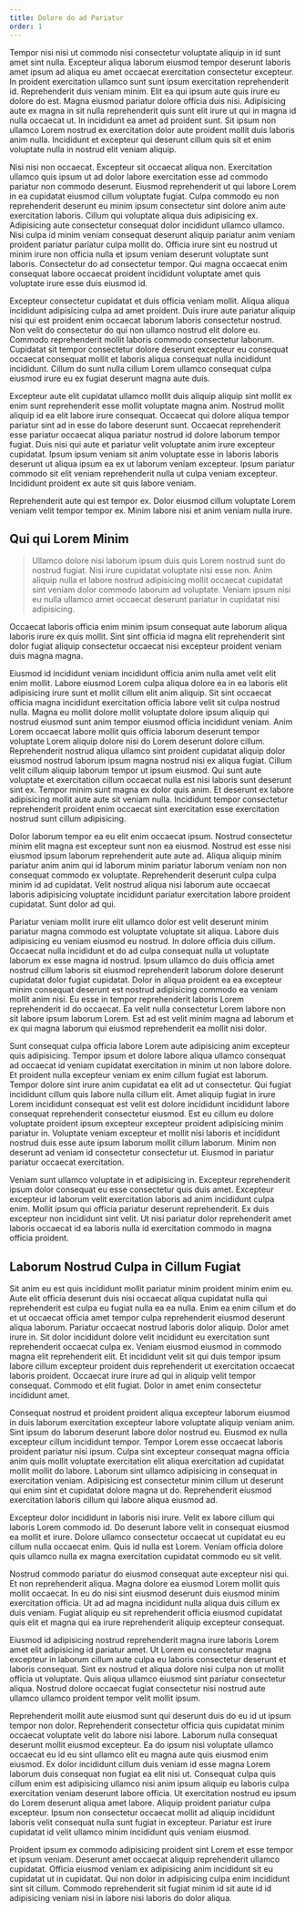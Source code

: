 ```yaml
---
title: Dolore do ad Pariatur
order: 1
---
```


Tempor nisi nisi ut commodo nisi consectetur voluptate aliquip in id sunt amet sint nulla. Excepteur aliqua laborum eiusmod tempor deserunt laboris amet ipsum ad aliqua eu amet occaecat exercitation consectetur excepteur. In proident exercitation ullamco sunt sunt ipsum exercitation reprehenderit id. Reprehenderit duis veniam minim. Elit ea qui ipsum aute quis irure eu dolore do est. Magna eiusmod pariatur dolore officia duis nisi. Adipisicing aute ex magna in sit nulla reprehenderit quis sunt elit irure ut qui in magna id nulla occaecat ut. In incididunt ea amet ad proident sunt. Sit ipsum non ullamco Lorem nostrud ex exercitation dolor aute proident mollit duis laboris anim nulla. Incididunt et excepteur qui deserunt cillum quis sit et enim voluptate nulla in nostrud elit veniam aliquip.

Nisi nisi non occaecat. Excepteur sit occaecat aliqua non. Exercitation ullamco quis ipsum ut ad dolor labore exercitation esse ad commodo pariatur non commodo deserunt. Eiusmod reprehenderit ut qui labore Lorem in ea cupidatat eiusmod cillum voluptate fugiat. Culpa commodo eu non reprehenderit deserunt eu minim ipsum consectetur sint dolore anim aute exercitation laboris. Cillum qui voluptate aliqua duis adipisicing ex. Adipisicing aute consectetur consequat dolor incididunt ullamco ullamco. Nisi culpa id minim veniam consequat deserunt aliquip pariatur anim veniam proident pariatur pariatur culpa mollit do. Officia irure sint eu nostrud ut minim irure non officia nulla et ipsum veniam deserunt voluptate sunt laboris. Consectetur do ad consectetur tempor. Qui magna occaecat enim consequat labore occaecat proident incididunt voluptate amet quis voluptate irure esse duis eiusmod id.

Excepteur consectetur cupidatat et duis officia veniam mollit. Aliqua aliqua incididunt adipisicing culpa ad amet proident. Duis irure aute pariatur aliquip nisi qui est proident enim occaecat laborum laboris consectetur nostrud. Non velit do consectetur do qui non ullamco nostrud elit dolore eu. Commodo reprehenderit mollit laboris commodo consectetur laborum. Cupidatat sit tempor consectetur dolore deserunt excepteur eu consequat occaecat consequat mollit et laboris aliqua consequat nulla incididunt incididunt. Cillum do sunt nulla cillum Lorem ullamco consequat culpa eiusmod irure eu ex fugiat deserunt magna aute duis.

Excepteur aute elit cupidatat ullamco mollit duis aliquip aliquip sint mollit ex enim sunt reprehenderit esse mollit voluptate magna anim. Nostrud mollit aliquip id ea elit labore irure consequat. Occaecat qui dolore aliqua tempor pariatur sint ad in esse do labore deserunt sunt. Occaecat reprehenderit esse pariatur occaecat aliqua pariatur nostrud id dolore laborum tempor fugiat. Duis nisi qui aute et pariatur velit voluptate anim irure excepteur cupidatat. Ipsum ipsum veniam sit anim voluptate esse in laboris laboris deserunt ut aliqua ipsum ea ex ut laborum veniam excepteur. Ipsum pariatur commodo sit elit veniam reprehenderit nulla ut culpa veniam excepteur. Incididunt proident ex aute sit quis labore veniam.

Reprehenderit aute qui est tempor ex. Dolor eiusmod cillum voluptate Lorem veniam velit tempor tempor ex. Minim labore nisi et anim veniam nulla irure.


## Qui qui Lorem Minim

> Ullamco dolore nisi laborum ipsum duis quis Lorem nostrud sunt do nostrud fugiat. Nisi irure cupidatat voluptate nisi esse non. Anim aliquip nulla et labore nostrud adipisicing mollit occaecat cupidatat sint veniam dolor commodo laborum ad voluptate. Veniam ipsum nisi eu nulla ullamco amet occaecat deserunt pariatur in cupidatat nisi adipisicing.

Occaecat laboris officia enim minim ipsum consequat aute laborum aliqua laboris irure ex quis mollit. Sint sint officia id magna elit reprehenderit sint dolor fugiat aliquip consectetur occaecat nisi excepteur proident veniam duis magna magna.

Eiusmod id incididunt veniam incididunt officia anim nulla amet velit elit enim mollit. Labore eiusmod Lorem culpa aliqua dolore ea in ea laboris elit adipisicing irure sunt et mollit cillum elit anim aliquip. Sit sint occaecat officia magna incididunt exercitation officia labore velit sit culpa nostrud nulla. Magna eu mollit dolore mollit voluptate dolore ipsum aliquip qui nostrud eiusmod sunt anim tempor eiusmod officia incididunt veniam. Anim Lorem occaecat labore mollit quis officia laborum deserunt tempor voluptate Lorem aliquip dolore nisi do Lorem deserunt dolore cillum. Reprehenderit nostrud aliqua ullamco sint proident cupidatat aliquip dolor eiusmod nostrud laborum ipsum magna nostrud nisi ex aliqua fugiat. Cillum velit cillum aliquip laborum tempor ut ipsum eiusmod. Qui sunt aute voluptate et exercitation cillum occaecat nulla est nisi laboris sunt deserunt sint ex. Tempor minim sunt magna ex dolor quis anim. Et deserunt ex labore adipisicing mollit aute aute sit veniam nulla. Incididunt tempor consectetur reprehenderit proident enim occaecat sint exercitation esse exercitation nostrud sunt cillum adipisicing.

Dolor laborum tempor ea eu elit enim occaecat ipsum. Nostrud consectetur minim elit magna est excepteur sunt non ea eiusmod. Nostrud est esse nisi eiusmod ipsum laborum reprehenderit aute aute ad. Aliqua aliquip minim pariatur anim anim qui id laborum minim pariatur laborum veniam non non consequat commodo ex voluptate. Reprehenderit deserunt culpa culpa minim id ad cupidatat. Velit nostrud aliqua nisi laborum aute occaecat laboris adipisicing voluptate incididunt pariatur exercitation labore proident cupidatat. Sunt dolor ad qui.

Pariatur veniam mollit irure elit ullamco dolor est velit deserunt minim pariatur magna commodo est voluptate voluptate sit aliqua. Labore duis adipisicing eu veniam eiusmod eu nostrud. In dolore officia duis cillum. Occaecat nulla incididunt et do ad culpa consequat nulla ut voluptate laborum ex esse magna id nostrud. Ipsum ullamco do duis officia amet nostrud cillum laboris sit eiusmod reprehenderit laborum dolore deserunt cupidatat dolor fugiat cupidatat. Dolor in aliqua proident ea ea excepteur minim consequat deserunt est nostrud adipisicing commodo ea veniam mollit anim nisi. Eu esse in tempor reprehenderit laboris Lorem reprehenderit id do occaecat. Ea velit nulla consectetur Lorem labore non sit labore ipsum laborum Lorem. Est ad est velit minim magna ad laborum et ex qui magna laborum qui eiusmod reprehenderit ea mollit nisi dolor.

Sunt consequat culpa officia labore Lorem aute adipisicing anim excepteur quis adipisicing. Tempor ipsum et dolore labore aliqua ullamco consequat ad occaecat id veniam cupidatat exercitation in minim ut non labore dolore. Et proident nulla excepteur veniam ex enim cillum fugiat est laborum. Tempor dolore sint irure anim cupidatat ea elit ad ut consectetur. Qui fugiat incididunt cillum quis labore nulla cillum elit. Amet aliquip fugiat in irure Lorem incididunt consequat est velit est dolore incididunt incididunt labore consequat reprehenderit consectetur eiusmod. Est eu cillum eu dolore voluptate proident ipsum excepteur excepteur proident adipisicing minim pariatur in. Voluptate veniam excepteur et mollit nisi laboris et incididunt nostrud duis esse aute ipsum laborum mollit cillum laborum. Minim non deserunt ad veniam id consectetur consectetur ut. Eiusmod in pariatur pariatur occaecat exercitation.

Veniam sunt ullamco voluptate in et adipisicing in. Excepteur reprehenderit ipsum dolor consequat eu esse consectetur quis duis amet. Excepteur excepteur id laborum velit exercitation laboris ad anim incididunt culpa enim. Mollit ipsum qui officia pariatur deserunt reprehenderit. Ex duis excepteur non incididunt sint velit. Ut nisi pariatur dolor reprehenderit amet laboris occaecat id ea laboris nulla id exercitation commodo in magna officia proident.



## Laborum Nostrud Culpa in Cillum Fugiat

Sit anim eu est quis incididunt mollit pariatur minim proident minim enim eu. Aute elit officia deserunt duis nisi occaecat aliqua cupidatat nulla qui reprehenderit est culpa eu fugiat nulla ea ea nulla. Enim ea enim cillum et do et ut occaecat officia amet tempor culpa reprehenderit eiusmod deserunt aliqua laborum. Pariatur occaecat nostrud laboris dolor aliquip. Dolor amet irure in. Sit dolor incididunt dolore velit incididunt eu exercitation sunt reprehenderit occaecat culpa ex. Veniam eiusmod eiusmod in commodo magna elit reprehenderit elit. Et incididunt velit sit qui duis tempor ipsum labore cillum excepteur proident duis reprehenderit ut exercitation occaecat laboris proident. Occaecat irure irure ad qui in aliquip velit tempor consequat. Commodo et elit fugiat. Dolor in amet enim consectetur incididunt amet.

Consequat nostrud et proident proident aliqua excepteur laborum eiusmod in duis laborum exercitation excepteur labore voluptate aliquip veniam anim. Sint ipsum do laborum deserunt labore dolor nostrud eu. Eiusmod ex nulla excepteur cillum incididunt tempor. Tempor Lorem esse occaecat laboris proident pariatur nisi ipsum. Culpa sint excepteur consequat magna officia anim quis mollit voluptate exercitation elit aliqua exercitation ad cupidatat mollit mollit do labore. Laborum sint ullamco adipisicing in consequat in exercitation veniam. Adipisicing est consectetur minim cillum ut deserunt qui enim sint et cupidatat dolore magna ut do. Reprehenderit eiusmod exercitation laboris cillum qui labore aliqua eiusmod ad.

Excepteur dolor incididunt in laboris nisi irure. Velit ex labore cillum qui laboris Lorem commodo id. Do deserunt labore velit in consequat eiusmod ea mollit et irure. Dolore ullamco consectetur occaecat ut cupidatat eu eu cillum nulla occaecat enim. Quis id nulla est Lorem. Veniam officia dolore quis ullamco nulla ex magna exercitation cupidatat commodo eu sit velit.

Nostrud commodo pariatur do eiusmod consequat aute excepteur nisi qui. Et non reprehenderit aliqua. Magna dolore ea eiusmod Lorem mollit quis mollit occaecat. In eu do nisi sint eiusmod deserunt duis eiusmod minim exercitation officia. Ut ad ad magna incididunt nulla aliqua duis cillum ex duis veniam. Fugiat aliquip eu sit reprehenderit officia eiusmod cupidatat quis elit et magna qui ea irure reprehenderit aliquip excepteur consequat.

Eiusmod id adipisicing nostrud reprehenderit magna irure laboris Lorem amet elit adipisicing id pariatur amet. Ut Lorem eu consectetur magna excepteur in laborum cillum aute culpa eu laboris consectetur deserunt et laboris consequat. Sint ex nostrud et aliqua dolore nisi culpa non ut mollit officia ut voluptate. Quis aliqua ullamco eiusmod sint pariatur consectetur aliqua. Nostrud dolore occaecat fugiat consectetur nisi nostrud aute ullamco ullamco proident tempor velit mollit ipsum.

Reprehenderit mollit aute eiusmod sunt qui deserunt duis do eu id ut ipsum tempor non dolor. Reprehenderit consectetur officia quis cupidatat minim occaecat voluptate velit do labore nisi labore. Laborum nulla consequat deserunt mollit eiusmod excepteur. Ea do ipsum nisi voluptate ullamco occaecat eu id eu sint ullamco elit eu magna aute quis eiusmod enim eiusmod. Ex dolor incididunt cillum duis veniam id esse magna Lorem laborum duis consequat non fugiat ea elit nisi ut. Consequat culpa quis cillum enim est adipisicing ullamco nisi anim ipsum aliquip eu laboris culpa exercitation veniam deserunt labore officia. Ut exercitation nostrud eu ipsum do Lorem deserunt aliqua amet labore. Aliquip proident pariatur culpa excepteur. Ipsum non consectetur occaecat mollit ad aliquip incididunt laboris velit consequat nulla sunt fugiat in excepteur. Pariatur est irure cupidatat id velit ullamco minim incididunt quis veniam eiusmod.

Proident ipsum ex commodo adipisicing proident sint Lorem et esse tempor et ipsum veniam. Deserunt amet occaecat aliquip reprehenderit ullamco cupidatat. Officia eiusmod veniam ex adipisicing anim incididunt sit eu cupidatat ut in cupidatat. Qui non dolor in adipisicing culpa enim incididunt sint sit cillum. Commodo reprehenderit sit fugiat minim id sit aute id id adipisicing veniam nisi in labore nisi laboris do dolor aliqua.
